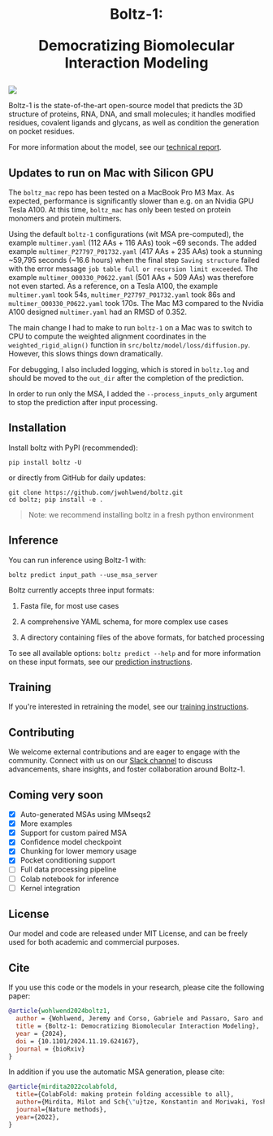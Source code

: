 <h1 align="center">Boltz-1:

Democratizing Biomolecular Interaction Modeling
</h1>

![](docs/boltz1_pred_figure.png)

Boltz-1 is the state-of-the-art open-source model that predicts the 3D structure of proteins, RNA, DNA, and small molecules; it handles modified residues, covalent ligands and glycans, as well as condition the generation on pocket residues. 

For more information about the model, see our [technical report](https://doi.org/10.1101/2024.11.19.624167).

## Updates to run on Mac with Silicon GPU

The `boltz_mac` repo has been tested on a MacBook Pro M3 Max. As expected, performance is significantly slower than e.g. on an Nvidia GPU Tesla A100. At this time, `boltz_mac` has only been tested on protein monomers and protein multimers.

Using the default `boltz-1` configurations (wit MSA pre-computed), the example `multimer.yaml` (112 AAs + 116 AAs) took ~69 seconds. The added example `multimer_P27797_P01732.yaml` (417 AAs + 235 AAs) took a stunning ~59,795 seconds (~16.6 hours) when the final step `Saving structure` failed with the error message `job table full or recursion limit exceeded`. The example `multimer_O00330_P0622.yaml` (501 AAs + 509 AAs) was therefore not even started.
As a reference, on a Tesla A100, the example `multimer.yaml` took 54s, `multimer_P27797_P01732.yaml` took 86s and `multimer_O00330_P0622.yaml` took 170s.
The Mac M3 compared to the Nvidia A100 designed `multimer.yaml` had an RMSD of 0.352.

The main change I had to make to run `boltz-1` on a Mac was to switch to CPU to compute the weighted alignment coordinates in the `weighted_rigid_align()` function in `src/boltz/model/loss/diffusion.py`. However, this slows things down dramatically.

For debugging, I also included logging, which is stored in `boltz.log` and should be moved to the `out_dir` after the completion of the prediction.

In order to run only the MSA, I added the `--process_inputs_only` argument to stop the prediction after input processing.

## Installation
Install boltz with PyPI (recommended):

```
pip install boltz -U
```

or directly from GitHub for daily updates:

```
git clone https://github.com/jwohlwend/boltz.git
cd boltz; pip install -e .
```
> Note: we recommend installing boltz in a fresh python environment

## Inference

You can run inference using Boltz-1 with:

```
boltz predict input_path --use_msa_server
```

Boltz currently accepts three input formats:

1. Fasta file, for most use cases

2. A comprehensive YAML schema, for more complex use cases

3. A directory containing files of the above formats, for batched processing

To see all available options: `boltz predict --help` and for more information on these input formats, see our [prediction instructions](docs/prediction.md).

## Training

If you're interested in retraining the model, see our [training instructions](docs/training.md).

## Contributing

We welcome external contributions and are eager to engage with the community. Connect with us on our [Slack channel](https://join.slack.com/t/boltz-community/shared_invite/zt-2w0bw6dtt-kZU4png9HUgprx9NK2xXZw) to discuss advancements, share insights, and foster collaboration around Boltz-1.

## Coming very soon

- [x] Auto-generated MSAs using MMseqs2
- [x] More examples
- [x] Support for custom paired MSA
- [x] Confidence model checkpoint
- [x] Chunking for lower memory usage
- [x] Pocket conditioning support
- [ ] Full data processing pipeline
- [ ] Colab notebook for inference
- [ ] Kernel integration

## License

Our model and code are released under MIT License, and can be freely used for both academic and commercial purposes.


## Cite

If you use this code or the models in your research, please cite the following paper:

```bibtex
@article{wohlwend2024boltz1,
  author = {Wohlwend, Jeremy and Corso, Gabriele and Passaro, Saro and Reveiz, Mateo and Leidal, Ken and Swiderski, Wojtek and Portnoi, Tally and Chinn, Itamar and Silterra, Jacob and Jaakkola, Tommi and Barzilay, Regina},
  title = {Boltz-1: Democratizing Biomolecular Interaction Modeling},
  year = {2024},
  doi = {10.1101/2024.11.19.624167},
  journal = {bioRxiv}
}
```

In addition if you use the automatic MSA generation, please cite:

```bibtex
@article{mirdita2022colabfold,
  title={ColabFold: making protein folding accessible to all},
  author={Mirdita, Milot and Sch{\"u}tze, Konstantin and Moriwaki, Yoshitaka and Heo, Lim and Ovchinnikov, Sergey and Steinegger, Martin},
  journal={Nature methods},
  year={2022},
}
```
